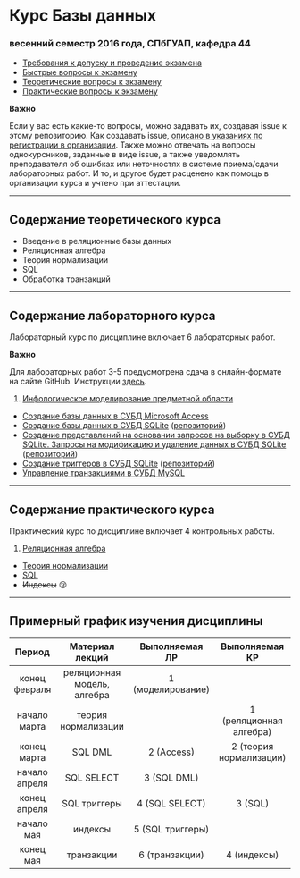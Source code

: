 # Курс Базы данных
### весенний семестр 2016 года, СПбГУАП, кафедра 44

* [Требования к допуску и проведение экзамена](https://github.com/db2016ss/syllabus/blob/master/exam/exam.md)
* [Быстрые вопросы к экзамену](https://github.com/db2016ss/syllabus/blob/master/exam/fast.md)
* [Теоретические вопросы к экзамену](https://github.com/db2016ss/syllabus/blob/master/exam/theory.md)
* [Практические вопросы к экзамену](https://github.com/db2016ss/syllabus/blob/master/exam/practice.md)

__Важно__

Если у вас есть какие-то вопросы, можно задавать их, создавая issue к этому репозиторию. Как создавать issue, [описано в указаниях по регистрации в организации](https://github.com/db2016ss/students). Также можно отвечать на вопросы однокурсников, заданные в виде issue, а также уведомлять преподавателя об ошибках или неточностях в системе приема/сдачи лабораторных работ. И то, и другое будет расценено как помощь в организации курса и учтено при аттестации.

-----

## Содержание теоретического курса

* Введение в реляционные базы данных
* Реляционная алгебра
* Теория нормализации
* SQL
* Обработка транзакций

-----

## Содержание лабораторного курса

Лабораторный курс по дисциплине включает 6 лабораторных работ.

__Важно__

Для лабораторных работ 3-5 предусмотрена сдача в онлайн-формате на сайте GitHub. Инструкции [здесь](https://github.com/db2016ss/syllabus/blob/master/git.md).

1. [Инфологическое моделирование предметной области](https://github.com/db2016ss/syllabus/blob/master/labworks/labwork1.md)
* [Создание базы данных в СУБД Microsoft Access](https://github.com/db2016ss/syllabus/blob/master/labworks/labwork2.md)
* [Создание базы данных в СУБД SQLite](https://github.com/db2016ss/syllabus/blob/master/labworks/labwork3.md) ([репозиторий](https://github.com/db2016ss/labwork3))
* [Создание представлений на основании запросов на выборку в СУБД SQLite. Запросы на модификацию и удаление данных в СУБД SQLite](https://github.com/db2016ss/syllabus/blob/master/labworks/labwork4.md) ([репозиторий](https://github.com/db2016ss/labwork4))
* [Создание триггеров в СУБД SQLite](https://github.com/db2016ss/syllabus/blob/master/labworks/labwork5.md) ([репозиторий](https://github.com/db2016ss/labwork5))
* [Управление транзакциями в СУБД MySQL](https://github.com/db2016ss/syllabus/blob/master/labworks/labwork6.md)

-----

## Содержание практического курса

Практический курс по дисциплине включает 4 контрольных работы.

1. [Реляционная алгебра](https://github.com/db2016ss/syllabus/blob/master/tests/test1.md)
* [Теория нормализации](https://github.com/db2016ss/syllabus/blob/master/tests/test2.md)
* [SQL](https://github.com/db2016ss/syllabus/blob/master/tests/test3.md)
* ~~Индексы~~ :cry:

-----

## Примерный график изучения дисциплины

|     Период    |       Материал лекций       |   Выполняемая ЛР  |      Выполняемая КР     |
|:-------------:|:---------------------------:|:-----------------:|:-----------------------:|
| конец февраля | реляционная модель, алгебра | 1 (моделирование) |                         |
| начало марта  | теория нормализации         |                   | 1 (реляционная алгебра) |
| конец марта   | SQL DML                     | 2 (Access)        | 2 (теория нормализации) |
| начало апреля | SQL SELECT                  | 3 (SQL DML)       |                         |
| конец апреля  | SQL триггеры                | 4 (SQL SELECT)    | 3 (SQL)                 |
| начало мая    | индексы                     | 5 (SQL триггеры)  |                         |
| конец мая     | транзакции                  | 6 (транзакции)    | 4 (индексы)             |
